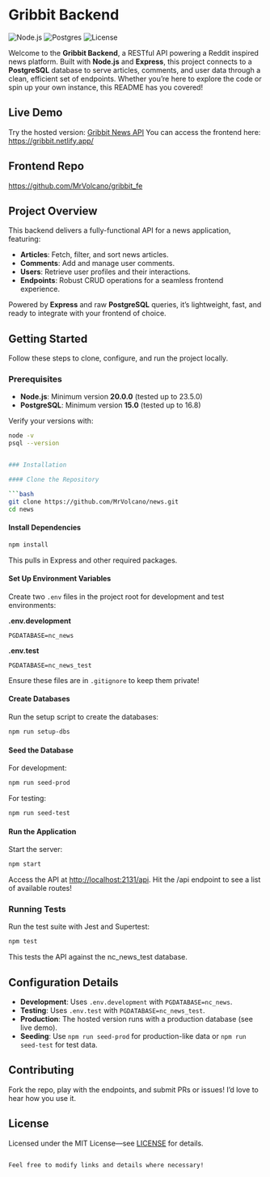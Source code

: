 # Gribbit Backend

![Node.js](https://img.shields.io/badge/Node.js-v20.0.0-green) ![Postgres](https://img.shields.io/badge/Postgres-15.0-blue) ![License](https://img.shields.io/badge/license-MIT-yellow)

Welcome to the **Gribbit Backend**, a RESTful API powering a Reddit inspired news platform. Built with **Node.js** and **Express**, this project connects to a **PostgreSQL** database to serve articles, comments, and user data through a clean, efficient set of endpoints. Whether you’re here to explore the code or spin up your own instance, this README has you covered!

## Live Demo
Try the hosted version: [Gribbit News API](https://news-q339.onrender.com)
You can access the frontend here: https://gribbit.netlify.app/

## Frontend Repo
https://github.com/MrVolcano/gribbit_fe

## Project Overview
This backend delivers a fully-functional API for a news application, featuring:
- **Articles**: Fetch, filter, and sort news articles.
- **Comments**: Add and manage user comments.
- **Users**: Retrieve user profiles and their interactions.
- **Endpoints**: Robust CRUD operations for a seamless frontend experience.

Powered by **Express** and raw **PostgreSQL** queries, it’s lightweight, fast, and ready to integrate with your frontend of choice.

## Getting Started

Follow these steps to clone, configure, and run the project locally.

### Prerequisites
- **Node.js**: Minimum version **20.0.0** (tested up to 23.5.0)
- **PostgreSQL**: Minimum version **15.0** (tested up to 16.8)

Verify your versions with:
```bash
node -v
psql --version


### Installation

#### Clone the Repository

```bash
git clone https://github.com/MrVolcano/news.git
cd news
```

#### Install Dependencies

```bash
npm install
```

This pulls in Express and other required packages.

#### Set Up Environment Variables

Create two `.env` files in the project root for development and test environments:

**.env.development**

```plaintext
PGDATABASE=nc_news
```

**.env.test**

```plaintext
PGDATABASE=nc_news_test
```

Ensure these files are in `.gitignore` to keep them private!

#### Create Databases

Run the setup script to create the databases:

```bash
npm run setup-dbs
```

#### Seed the Database

For development:

```bash
npm run seed-prod
```

For testing:

```bash
npm run seed-test
```

#### Run the Application

Start the server:

```bash
npm start
```

Access the API at [http://localhost:2131/api](http://localhost:2131/api). Hit the /api endpoint to see a list of available routes!

### Running Tests

Run the test suite with Jest and Supertest:

```bash
npm test
```

This tests the API against the nc_news_test database.

## Configuration Details

- **Development**: Uses `.env.development` with `PGDATABASE=nc_news`.
- **Testing**: Uses `.env.test` with `PGDATABASE=nc_news_test`.
- **Production**: The hosted version runs with a production database (see live demo).
- **Seeding**: Use `npm run seed-prod` for production-like data or `npm run seed-test` for test data.

## Contributing

Fork the repo, play with the endpoints, and submit PRs or issues! I’d love to hear how you use it.

## License

Licensed under the MIT License—see [LICENSE](LICENSE) for details.

```

Feel free to modify links and details where necessary!
```
